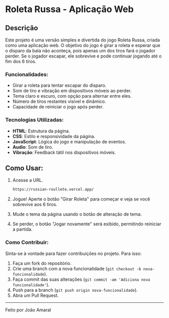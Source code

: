 
# Roleta Russa - Aplicação Web

## Descrição
Este projeto é uma versão simples e divertida do jogo Roleta Russa, criada como uma aplicação web. O objetivo do jogo é girar a roleta e esperar que o disparo da bala não aconteça, pois apenas um dos tiros fará o jogador perder. Se o jogador escapar, ele sobrevive e pode continuar jogando até o fim dos 6 tiros.

### Funcionalidades:
- Girar a roleta para tentar escapar do disparo.
- Som de tiro e vibração em dispositivos móveis ao perder.
- Tema claro e escuro, com opção para alternar entre eles.
- Número de tiros restantes visível e dinâmico.
- Capacidade de reiniciar o jogo após perder.

### Tecnologias Utilizadas:
- **HTML**: Estrutura da página.
- **CSS**: Estilo e responsividade da página.
- **JavaScript**: Lógica do jogo e manipulação de eventos.
- **Audio**: Som de tiro.
- **Vibração**: Feedback tátil nos dispositivos móveis.

## Como Usar:

1. Acesse a URL.
   ```bash
   https://russian-roullete.vercel.app/
   ```

2. Jogue! Aperte o botão "Girar Roleta" para começar e veja se você sobrevive aos 6 tiros.

3. Mude o tema da página usando o botão de alteração de tema.

4. Se perder, o botão "Jogar novamente" será exibido, permitindo reiniciar a partida.

### Como Contribuir:
Sinta-se à vontade para fazer contribuições no projeto. Para isso:
1. Faça um fork do repositório.
2. Crie uma branch com a nova funcionalidade (`git checkout -b nova-funcionalidade`).
3. Faça commit das suas alterações (`git commit -am 'Adiciona nova funcionalidade'`).
4. Push para a branch (`git push origin nova-funcionalidade`).
5. Abra um Pull Request.

---

Feito por João Amaral
